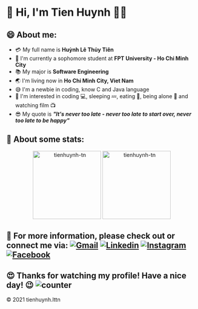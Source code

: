 # :wave: Hi, I'm Tien Huynh :man_technologist:

## :smile: About me:

- :credit_card: My full name is **Huỳnh Lê Thủy Tiên**
- :school: I'm currently a sophomore student at **FPT University - Ho Chi Minh City**
- :books: My major is **Software Engineering**
- :earth_asia: I'm living now in **Ho Chi Minh City, Viet Nam**
- :sweat_smile: I'm a newbie in coding, know C and Java language
- :monocle_face: I'm interested in coding :computer:, sleeping :zzz:, eating :cut_of_meat:, being alone :zany_face: and watching film :tv:
- :sunglasses: My quote is ***"It's never too late - never too late to start over, never too late to be happy"***

## 🌟 About some stats:
<div align="center">
  <img height="180em" src="https://github-readme-stats.vercel.app/api/top-langs?username=tienhuynh-tn&layout=compact&&bg_color=ffa07a,ffd700,23df74" alt="tienhuynh-tn"/> <img height="180em" src="https://github-readme-stats.vercel.app/api?username=tienhuynh-tn&show_icons=true&&bg_color=ffa07a,ffd700,23df74" alt="tienhuynh-tn"/>
</div>

## :postbox: For more information, please check out or connect me via: [![Gmail](https://img.shields.io/twitter/url?label=Gmail&logo=gmail&url=https://gmail.com)](mailto:tien.huynhlt.tn@gmail.com) [![Linkedin](https://img.shields.io/twitter/url?label=Linkedin&logo=linkedin&url=https://www.linkedin.com/in/tienhuynhlttn/)](https://www.linkedin.com/in/tienhuynhlttn/) [![Instagram](https://img.shields.io/twitter/url?label=Instagram&logo=instagram&style=social&url=https://www.instagram.com/_huynh.tien.5536_/)](https://www.instagram.com/_huynh.tien.5536_/) [![Facebook](https://img.shields.io/twitter/url?label=Facebook&logo=facebook&url=https://www.facebook.com/tien.huynhlethuy.tn/)](https://www.facebook.com/tien.huynhlethuy.tn/)

## :heart_eyes: Thanks for watching my profile! Have a nice day! :wink: ![counter](https://enemo786q3svfle.m.pipedream.net)

&copy; 2021 tienhuynh.lttn
